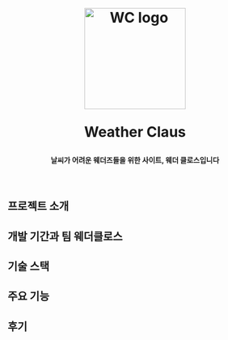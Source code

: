 
<h1 align="center">
  <br>
  <img src="https://github.com/user-attachments/assets/2b35db18-e259-48fc-8a40-239f664dab8b" alt="WC logo" width="200">
  <p>
  Weather Claus
  <p>
</h1>

<h4 align="center">날씨가 어려운 웨더즈들을 위한 사이트, 웨더 클로스입니다</h4>

<!-- 이미지 추가 예정 (gif 등) -->

<br/>

## 프로젝트 소개

## 개발 기간과 팀 웨더클로스

## 기술 스택

## 주요 기능

## 후기

